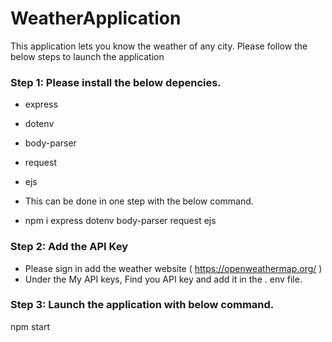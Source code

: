 # WeatherApplication
This application lets you know the weather of any city. Please follow the below steps to launch the application

### Step 1: Please install the below depencies.
* express 
* dotenv 
* body-parser 
* request 
* ejs 

* This can be done in one step with the below command.
* npm i express dotenv body-parser request ejs 


### Step 2: Add the API Key
* Please sign in add the weather website ( https://openweathermap.org/ )
* Under the My API keys, Find you API key and add it in the . env file.

### Step 3: Launch the application with below command.
 npm start

